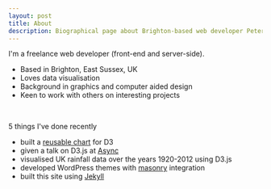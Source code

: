 ```yaml
---
layout: post
title: About
description: Biographical page about Brighton-based web developer Peter Cook
---
```

<div class="jumbotron">
<p class="lead">I'm a freelance web developer (front-end and server-side).</p>
<ul>
	<li>Based in Brighton, East Sussex, UK</li>
	<li>Loves data visualisation</li>
	<li>Background in graphics and computer aided design</li>
	<li>Keen to work with others on interesting projects</li>
</ul>
<br>
<p class="lead">5 things I've done recently</p>
<ul>
	<li>built a <a href="https://github.com/prcweb/d3-circularheat">reusable chart</a> for D3</li>
	<li>given a talk on D3.js at <a href="http://asyncjs.com/d3/">Async</a></li>
	<li>visualised UK rainfall data over the years 1920-2012 using D3.js</li>
	<li>developed WordPress themes with <a href="http://masonry.desandro.com/">masonry</a> integration</li>
	<li>built this site using <a href="https://github.com/mojombo/jekyll">Jekyll</a></li>
</ul>
</div>

